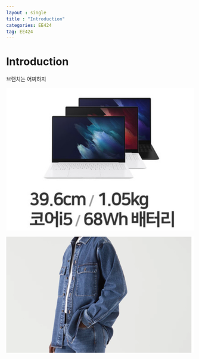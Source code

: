 ```yaml
---
layout : single
title : "Introduction"
categories: EE424
tag: EE424
---
```


# Introduction

브랜치는 어찌하지



![갤럭시북](../../images/2021-11-27-intro/갤럭시북-16380266210823.PNG)

![캡처](../../images/2021-11-27-intro/캡처.PNG)



